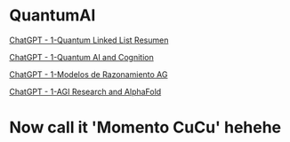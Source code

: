 # QuantumAI

[ChatGPT - 1-Quantum Linked List Resumen](https://chatgpt.com/share/68078358-da58-8001-a917-9871a197b6cf)

[ChatGPT - 1-Quantum AI and Cognition](https://chatgpt.com/share/67f8d723-1954-8001-88e9-4d5127e20021)

[ChatGPT - 1-Modelos de Razonamiento AG](https://chatgpt.com/share/67f8d723-1954-8001-88e9-4d5127e20021)

[ChatGPT - 1-AGI Research and AlphaFold](https://chatgpt.com/share/67f8dd99-8ca4-8001-8c70-ce6ec5a885e9)

# Now call it 'Momento CuCu' hehehe
